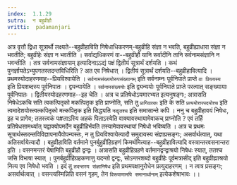 ```yaml
---
index:  1.1.29
sutra:  न बहुव्रीहौ
vritti:  padamanjari
---
```


अत्र वृत्तौ द्विधा सूत्रार्थो लक्ष्यते--बहुव्रीहाविति निषेधाधिकरणम्-बहुव्रीहि संज्ञा न भवति, बहुव्रीह्याधारा संज्ञा न भवतीति; बहुव्रीहेः संज्ञा न भवतीति । सर्वाद्यधिकरणं वा--बहुव्रीहौ यानि सर्वादीनि तानि सर्वनामसंज्ञानि न भवन्तीति । तत्र सर्वनामसंज्ञायाम् इत्यादिनाऽऽद्यं पक्षं द्वितीयं सूत्रार्थं दर्शयति । कथं पुनर्ज्ञायतेऽभ्युपगतस्तदन्तविधिरिति ? अत एव निषेधात् । द्वितीयं सूत्रार्थं दर्शयति--बहुव्रीहावित्यादि । प्रथमस्योदाहरणमाह--प्रियविश्वायेति । `सर्वनामसंख्ययोरुपसंख्यानम्` इति सर्वनाम्नः पूर्वनिपाते प्राप्ते `वा प्रिययस्य` इति प्रियशब्दस्य पूर्वनिपातः । द्व्यन्यायेति । `सर्वनामसंख्ययोः` इति द्व्यन्ययोः पूर्वनिपाते प्राप्ते परत्वात् सङ्ख्यायाः पूर्वनिपातः । द्वितीयस्योदहरणमाह--इह चेति । अत्र च प्रतिषेधोऽयमारभ्यत इत्यनुषङ्गः; अत्रासति निषेधेऽकचि सति त्वकत्पितृको मकत्पितृक इति प्राप्नोति, सति तु `प्रागिवात्कः` इति के सति `प्रत्ययोत्तरपदयोश्च` इति त्वमादेशयोस्त्वत्कपितृको मत्कपितृक इति सिद्ध्यति `नद्यृतश्च` इति समासान्ते कपि । ननु च बहुव्रीहावयं निषेधः, इह च प्रागेव; ततस्त्वकं प#ताऽस्यि अहकं पिताऽस्येति वाक्यावस्थायामेवाकच् प्राप्नोति ? एवं तर्हि प्रतिषेधसामर्थ्यात् यद्वाक्योपमर्देन बहुव्रीहिर्भवति तस्यामेवावस्थायां निषेधो भविष्यति । अत्र च प्रथमः सूत्रार्थस्तदन्तविविज्ञापनायैवोपन्यस्तः, न तु प्रियविश्वायेत्यादौ समुदायस्य संज्ञाप्रसङ्गः; असर्वार्थत्वात्, यथा अतिसर्वायेत्यादौ ।
बहुव्रीहाविति वर्तमाने पुनर्बुहुव्रीहिग्रहणं किमर्थमित्याह--बहुव्रीहावित्यादि वस्त्रान्तरवसनान्तरा इति । वसनमन्तरं येषामिति बहुव्रीहौ द्वन्द्वः । अत्रासति बहुव्रीहिग्रहणे वर्तमानद्वन्द्वाश्रयो निषेधः स्यात्, ततश्च जसि विभाषा स्यात् । पुनर्बहुव्रीहिग्रहकणात्तु यदन्तो द्वन्द्वः, सोऽन्तरशब्दो बहुव्रीहेः पूर्वमत्रासीद् इति बहुव्रीह्याश्रयो नित्य एव निषेधो भवति । इदं तु `तदन्तस्य संज्ञानिषेध` इति प्रथमपक्षानुरोधेन प्रत्युदाहरणम् । न त्वत्र प्रसङ्गः; असर्वार्थत्वात् । वसन्त्यस्मिन्निति वसनं गृहम्, तेन `विरूपाणामपि समानार्थानाम्` इत्येकशेषाभावः ।।
